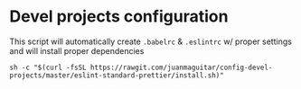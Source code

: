 # Devel projects configuration

This script will automatically create `.babelrc` & `.eslintrc` w/ proper settings and will install proper dependencies

```
sh -c "$(curl -fsSL https://rawgit.com/juanmaguitar/config-devel-projects/master/eslint-standard-prettier/install.sh)"
```

